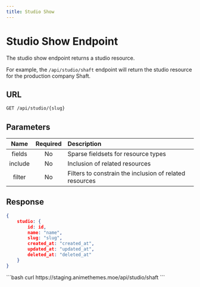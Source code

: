 ```yaml
---
title: Studio Show
---
```


<Block>

# Studio Show Endpoint

The studio show endpoint returns a studio resource.

For example, the `/api/studio/shaft` endpoint will return the studio resource for the production company Shaft.

## URL

```sh
GET /api/studio/{slug}
```

## Parameters

| Name    | Required | Description                                             |
| :-----: | :------: | :------------------------------------------------------ |
| fields  | No       | Sparse fieldsets for resource types                     |
| include | No       | Inclusion of related resources                          |
| filter  | No       | Filters to constrain the inclusion of related resources |

## Response

```json
{
    studio: {
        id: id,
        name: "name",
        slug: "slug",
        created_at: "created_at",
        updated_at: "updated_at",
        deleted_at: "deleted_at"
    }
}
```

<Example>

<CURL>
```bash
curl https://staging.animethemes.moe/api/studio/shaft
```
</CURL>

</Example>

</Block>
